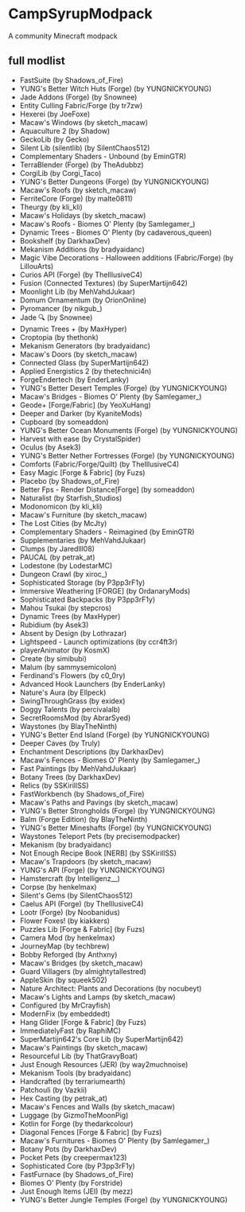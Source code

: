 # CampSyrupModpack
A community Minecraft modpack

## full modlist
* FastSuite (by Shadows_of_Fire)
* YUNG's Better Witch Huts (Forge) (by YUNGNICKYOUNG)
* Jade Addons (Forge) (by Snownee)
* Entity Culling Fabric/Forge (by tr7zw)
* Hexerei (by JoeFoxe)
* Macaw's Windows (by sketch_macaw)
* Aquaculture 2 (by Shadow)
* GeckoLib (by Gecko)
* Silent Lib (silentlib) (by SilentChaos512)
* Complementary Shaders - Unbound (by EminGTR)
* TerraBlender (Forge) (by TheAdubbz)
* CorgiLib (by Corgi_Taco)
* YUNG's Better Dungeons (Forge) (by YUNGNICKYOUNG)
* Macaw's Roofs (by sketch_macaw)
* FerriteCore (Forge) (by malte0811)
* Theurgy (by kli_kli)
* Macaw's Holidays (by sketch_macaw)
* Macaw's Roofs - Biomes O' Plenty (by Samlegamer_)
* Dynamic Trees - Biomes O' Plenty (by cadaverous_queen)
* Bookshelf (by DarkhaxDev)
* Mekanism Additions (by bradyaidanc)
* Magic Vibe Decorations - Halloween additions (Fabric/Forge) (by LillouArts)
* Curios API (Forge) (by TheIllusiveC4)
* Fusion (Connected Textures) (by SuperMartijn642)
* Moonlight Lib (by MehVahdJukaar)
* Domum Ornamentum (by OrionOnline)
* Pyromancer (by nikgub_)
* Jade 🔍 (by Snownee)
* Dynamic Trees + (by MaxHyper)
* Croptopia (by thethonk)
* Mekanism Generators (by bradyaidanc)
* Macaw's Doors (by sketch_macaw)
* Connected Glass (by SuperMartijn642)
* Applied Energistics 2 (by thetechnici4n)
* ForgeEndertech (by EnderLanky)
* YUNG's Better Desert Temples (Forge) (by YUNGNICKYOUNG)
* Macaw's Bridges - Biomes O' Plenty (by Samlegamer_)
* Geode+ [Forge/Fabric] (by YeoXuHang)
* Deeper and Darker (by KyaniteMods)
* Cupboard (by someaddon)
* YUNG's Better Ocean Monuments (Forge) (by YUNGNICKYOUNG)
* Harvest with ease (by CrystalSpider)
* Oculus (by Asek3)
* YUNG's Better Nether Fortresses (Forge) (by YUNGNICKYOUNG)
* Comforts (Fabric/Forge/Quilt) (by TheIllusiveC4)
* Easy Magic [Forge & Fabric] (by Fuzs)
* Placebo (by Shadows_of_Fire)
* Better Fps - Render Distance[Forge] (by someaddon)
* Naturalist (by Starfish_Studios)
* Modonomicon (by kli_kli)
* Macaw's Furniture (by sketch_macaw)
* The Lost Cities (by McJty)
* Complementary Shaders - Reimagined (by EminGTR)
* Supplementaries (by MehVahdJukaar)
* Clumps (by Jaredlll08)
* PAUCAL (by petrak_at)
* Lodestone (by LodestarMC)
* Dungeon Crawl (by xiroc_)
* Sophisticated Storage (by P3pp3rF1y)
* Immersive Weathering [FORGE] (by OrdanaryMods)
* Sophisticated Backpacks (by P3pp3rF1y)
* Mahou Tsukai (by stepcros)
* Dynamic Trees (by MaxHyper)
* Rubidium (by Asek3)
* Absent by Design (by Lothrazar)
* Lightspeed - Launch optimizations (by ccr4ft3r)
* playerAnimator (by KosmX)
* Create (by simibubi)
* Malum (by sammysemicolon)
* Ferdinand's Flowers (by c0_0ry)
* Advanced Hook Launchers (by EnderLanky)
* Nature's Aura (by Ellpeck)
* SwingThroughGrass (by exidex)
* Doggy Talents (by percivalalb)
* SecretRoomsMod (by AbrarSyed)
* Waystones (by BlayTheNinth)
* YUNG's Better End Island (Forge) (by YUNGNICKYOUNG)
* Deeper Caves (by Truly)
* Enchantment Descriptions (by DarkhaxDev)
* Macaw's Fences - Biomes O' Plenty (by Samlegamer_)
* Fast Paintings (by MehVahdJukaar)
* Botany Trees (by DarkhaxDev)
* Relics (by SSKirillSS)
* FastWorkbench (by Shadows_of_Fire)
* Macaw's Paths and Pavings (by sketch_macaw)
* YUNG's Better Strongholds (Forge) (by YUNGNICKYOUNG)
* Balm (Forge Edition) (by BlayTheNinth)
* YUNG's Better Mineshafts (Forge) (by YUNGNICKYOUNG)
* Waystones Teleport Pets (by precisemodpacker)
* Mekanism (by bradyaidanc)
* Not Enough Recipe Book [NERB] (by SSKirillSS)
* Macaw's Trapdoors (by sketch_macaw)
* YUNG's API (Forge) (by YUNGNICKYOUNG)
* Hamstercraft (by Intelligenz__)
* Corpse (by henkelmax)
* Silent's Gems (by SilentChaos512)
* Caelus API (Forge) (by TheIllusiveC4)
* Lootr (Forge) (by Noobanidus)
* Flower Foxes! (by kiakkers)
* Puzzles Lib [Forge & Fabric] (by Fuzs)
* Camera Mod (by henkelmax)
* JourneyMap (by techbrew)
* Bobby Reforged (by Anthxny)
* Macaw's Bridges (by sketch_macaw)
* Guard Villagers (by almightytallestred)
* AppleSkin (by squeek502)
* Nature Architect: Plants and Decorations (by nocubeyt)
* Macaw's Lights and Lamps (by sketch_macaw)
* Configured (by MrCrayfish)
* ModernFix (by embeddedt)
* Hang Glider [Forge & Fabric] (by Fuzs)
* ImmediatelyFast (by RaphiMC)
* SuperMartijn642's Core Lib (by SuperMartijn642)
* Macaw's Paintings (by sketch_macaw)
* Resourceful Lib (by ThatGravyBoat)
* Just Enough Resources (JER) (by way2muchnoise)
* Mekanism Tools (by bradyaidanc)
* Handcrafted (by terrariumearth)
* Patchouli (by Vazkii)
* Hex Casting (by petrak_at)
* Macaw's Fences and Walls (by sketch_macaw)
* Luggage (by GizmoTheMoonPig)
* Kotlin for Forge (by thedarkcolour)
* Diagonal Fences [Forge & Fabric] (by Fuzs)
* Macaw's Furnitures - Biomes O' Plenty (by Samlegamer_)
* Botany Pots (by DarkhaxDev)
* Pocket Pets (by creepermax123)
* Sophisticated Core (by P3pp3rF1y)
* FastFurnace (by Shadows_of_Fire)
* Biomes O' Plenty (by Forstride)
* Just Enough Items (JEI) (by mezz)
* YUNG's Better Jungle Temples (Forge) (by YUNGNICKYOUNG)
